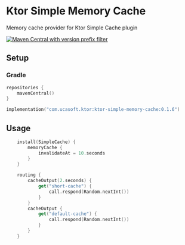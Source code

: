 # Ktor Simple Memory Cache
Memory cache provider for Ktor Simple Cache plugin

[![Maven Central with version prefix filter](https://img.shields.io/maven-central/v/com.ucasoft.ktor/ktor-simple-memory-cache/0.1.6?color=blue)](https://search.maven.org/artifact/com.ucasoft.ktor/ktor-simple-memory-cache/0.1.6/jar)
## Setup
### Gradle
```kotlin
repositories {
    mavenCentral()
}

implementation("com.ucasoft.ktor:ktor-simple-memory-cache:0.1.6")
```
## Usage
```kotlin
    install(SimpleCache) {
        memoryCache {
            invalidateAt = 10.seconds
        }
    }

    routing {
        cacheOutput(2.seconds) {
            get("short-cache") {
                call.respond(Random.nextInt())
            }
        }
        cacheOutput {
            get("default-cache") {
                call.respond(Random.nextInt())
            }
        }
    }
```